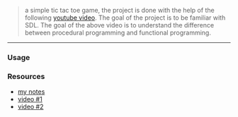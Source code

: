 >a simple tic tac toe game, the project is done with the help of the following [youtube video](https://www.youtube.com/watch?v=gCVMkKgs3uQ). The goal of the project is to be familiar with SDL. The goal of the above video is to understand the difference between procedural programming and functional programming.

---

### Usage





### Resources

- [my notes](notes.md)
- [video #1](https://www.youtube.com/watch?v=gCVMkKgs3uQ)
- [video #2](https://www.youtube.com/watch?v=VxLvaHpAK-U)
